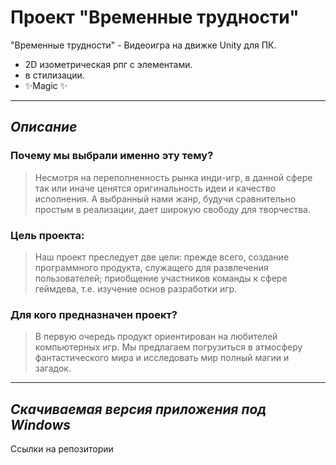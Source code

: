 # Проект "Временные трудности"

"Временные трудности" - Видеоигра на движке Unity для ПК.

- 2D изометрическая рпг с элементами.
- в стилизации.
- ✨Magic ✨

---
## _Описание_

### Почему мы выбрали именно эту тему?
>Несмотря на переполненность рынка инди-игр, в данной сфере так или иначе ценятся оригинальность идеи и качество исполнения. А выбранный нами жанр, будучи сравнительно простым в реализации, дает широкую свободу для творчества.

### Цель проекта:
>Наш проект преследует две цели:  прежде всего, создание программного продукта, служащего для развлечения пользователей; приобщение участников команды к сфере геймдева, т.е. изучение основ разработки игр.

### Для кого предназначен проект?

>В первую очередь продукт ориентирован на любителей компьютерных игр. Мы предлагаем погрузиться в атмосферу фантастического мира и исследовать мир полный магии и загадок.

---
## _Скачиваемая версия приложения под Windows_
>


Ссылки на репозитории
>

